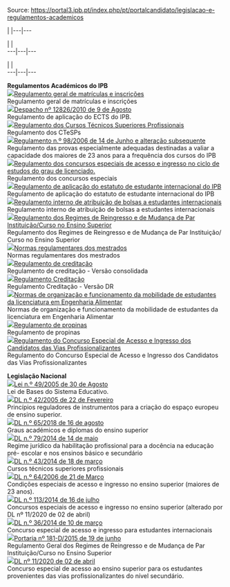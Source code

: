 Source: https://portal3.ipb.pt/index.php/pt/portalcandidato/legislacao-e-regulamentos-academicos

| |---|---  
  
| |   
---|---|---  
  
| |   
---|---|---  
  
  

  

**Regulamentos Académicos do IPB**  
![](/plugins/content/webdocs/imagens/icons/pdf.gif)[Regulamento geral de
matrículas e inscrições](https://webdocs.ipb.pt/portal/download?docId=1311)  
Regulamento geral de matrículas e inscrições  
![](/plugins/content/webdocs/imagens/icons/pdf.gif)[Despacho nº 12826/2010 de
9 de Agosto](https://webdocs.ipb.pt/portal/download?docId=1302)  
Regulamento de aplicação do ECTS do IPB.  
![](/plugins/content/webdocs/imagens/icons/pdf.gif)[Regulamento dos Cursos
Técnicos Superiores
Profissionais](https://webdocs.ipb.pt/portal/download?docId=7330)  
Regulamento dos CTeSPs  
![](/plugins/content/webdocs/imagens/icons/pdf.gif)[Regulamento n.º 98/2006 de
14 de Junho e alteração
subsequente](https://webdocs.ipb.pt/portal/download?docId=1305)  
Regulamento das provas especialmente adequadas destinadas a valiar a
capacidade dos maiores de 23 anos para a frequência dos cursos do IPB  
![](/plugins/content/webdocs/imagens/icons/pdf.gif)[Regulamento dos concursos
especiais de acesso e ingresso no ciclo de estudos do grau de
licenciado.](https://webdocs.ipb.pt/portal/download?docId=1307)  
Regulamento dos concursos especiais  
![](/plugins/content/webdocs/imagens/icons/pdf.gif)[Regulamento de aplicação
do estatuto de estudante internacional do
IPB](https://webdocs.ipb.pt/portal/download?docId=6332)  
Regulamento de aplicação do estatuto de estudante internacional do IPB  
![](/plugins/content/webdocs/imagens/icons/pdf.gif)[Regulamento interno de
atribuição de bolsas a estudantes
internacionais](https://webdocs.ipb.pt/portal/download?docId=7020)  
Regulamento interno de atribuição de bolsas a estudantes internacionais  
![](/plugins/content/webdocs/imagens/icons/pdf.gif)[Regulamento dos Regimes de
Reingresso e de Mudança de Par Instituição/Curso no Ensino
Superior](https://webdocs.ipb.pt/portal/download?docId=1308)  
Regulamento dos Regimes de Reingresso e de Mudança de Par Instituição/ Curso
no Ensino Superior  
![](/plugins/content/webdocs/imagens/icons/pdf.gif)[Normas regulamentares dos
mestrados](https://webdocs.ipb.pt/portal/download?docId=1309)  
Normas regulamentares dos mestrados  
![](/plugins/content/webdocs/imagens/icons/pdf.gif)[Regulamento de
creditação](https://webdocs.ipb.pt/portal/download?docId=1310)  
Regulamento de creditação - Versão consolidada  
![](/plugins/content/webdocs/imagens/icons/pdf.gif)[Regulamento
Creditação](https://webdocs.ipb.pt/portal/download?docId=33052)  
Regulamento Creditação - Versão DR  
![](/plugins/content/webdocs/imagens/icons/pdf.gif)[Normas de organização e
funcionamento da mobilidade de estudantes da licenciatura em Engenharia
Alimentar](https://webdocs.ipb.pt/portal/download?docId=16997)  
Normas de organização e funcionamento da mobilidade de estudantes da
licenciatura em Engenharia Alimentar  
![](/plugins/content/webdocs/imagens/icons/pdf.gif)[Regulamento de
propinas](https://webdocs.ipb.pt/portal/download?docId=24092)  
Regulamento de propinas  
![](/plugins/content/webdocs/imagens/icons/pdf.gif)[Regulamento do Concurso
Especial de Acesso e Ingresso dos Candidatos das Vias
Profissionalizantes](https://webdocs.ipb.pt/portal/download?docId=24152)  
Regulamento do Concurso Especial de Acesso e Ingresso dos Candidatos das Vias
Profissionalizantes  

  

  

**Legislação Nacional**  
![](/plugins/content/webdocs/imagens/icons/pdf.gif)[Lei n.º 49/2005 de 30 de
Agosto](https://webdocs.ipb.pt/portal/download?docId=622)  
Lei de Bases do Sistema Educativo.  
![](/plugins/content/webdocs/imagens/icons/pdf.gif)[DL n.º 42/2005 de 22 de
Fevereiro](https://webdocs.ipb.pt/portal/download?docId=623)  
Princípios reguladores de instrumentos para a criação do espaço europeu de
ensino superior.  
![](/plugins/content/webdocs/imagens/icons/pdf.gif)[DL n.º 65/2018 de 16 de
agosto](https://webdocs.ipb.pt/portal/download?docId=5033)  
Graus académicos e diplomas do ensino superior  
![](/plugins/content/webdocs/imagens/icons/pdf.gif)[DL n.º 79/2014 de 14 de
maio](https://webdocs.ipb.pt/portal/download?docId=6351)  
Regime jurídico da habilitação profissional para a docência na educação pré-
escolar e nos ensinos básico e secundário  
![](/plugins/content/webdocs/imagens/icons/pdf.gif)[DL n.º 43/2014 de 18 de
março](https://webdocs.ipb.pt/portal/download?docId=6352)  
Cursos técnicos superiores profissionais  
![](/plugins/content/webdocs/imagens/icons/pdf.gif)[DL n.º 64/2006 de 21 de
Março](https://webdocs.ipb.pt/portal/download?docId=629)  
Condições especiais de acesso e ingresso no ensino superior (maiores de 23
anos).  
![](/plugins/content/webdocs/imagens/icons/pdf.gif)[DL n.º 113/2014 de 16 de
julho](https://webdocs.ipb.pt/portal/download?docId=6353)  
Concursos especiais de acesso e ingresso no ensino superior (alterado por DL
nº 11/2020 de 02 de abril)  
![](/plugins/content/webdocs/imagens/icons/pdf.gif)[DL n.º 36/2014 de 10 de
março](https://webdocs.ipb.pt/portal/download?docId=6116)  
Concurso especial de acesso e ingresso para estudantes internacionais  
![](/plugins/content/webdocs/imagens/icons/pdf.gif)[Portaria nº 181-D/2015 de
19 de junho](https://webdocs.ipb.pt/portal/download?docId=630)  
Regulamento Geral dos Regimes de Reingresso e de Mudança de Par
Instituição/Curso no Ensino Superior  
![](/plugins/content/webdocs/imagens/icons/pdf.gif)[DL nº 11/2020 de 02 de
abril](https://webdocs.ipb.pt/portal/download?docId=22332)  
Concurso especial de acesso ao ensino superior para os estudantes provenientes
das vias profissionalizantes do nível secundário.  

  
  
  
